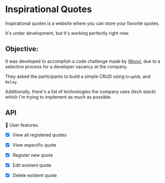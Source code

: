 # Inspirational Quotes

Inspirational quotes is a website where you can store your favorite quotes.

It's under development, but it's working perfectly right now.

## Objective:

It was developed to accomplish a code challenge made by [Woovi](https://woovi.com/), due to a selective process for a developer vacancy at the company.

They asked the participants to build a simple CRUD using `GraphQL` and `Relay`.

Additionally, there's a list of technologies the company uses (tech stack) which I'm trying to implement as much as possible.


## API

👤 User features:

- [x] View all registered quotes
- [x] View especific quote
- [x] Register new quote
- [x] Edit existent quote
- [x] Delete existent quote

